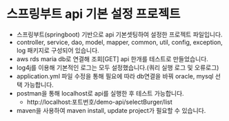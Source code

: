 # 스프링부트 api 기본 설정 프로젝트

- 스프링부트(springboot) 기반으로 api 기본셋팅하여 설정한 프로젝트 파일입니다. 
- controller, service, dao, model, mapper, common, util, config, exception, log 패키지로 구성되어 있습니다.
- aws rds maria db로 연결해 조회[GET] api 한개를 테스트로 만들었습니다.
- log4j를 이용해 기본적인 로그는 모두 설정했습니다.(쿼리 실행 로그 및 오류로그) 
- application.yml 파일 수정을 통해 필요에 따라 db연결을 바꿔 oracle, mysql 선택 가능합니다.
- postman을 통해 localhost로 api를 실행한 후 테스트 가능합니다.
  - http://localhost:포트번호/demo-api/selectBurger/list
- maven을 사용하여 maven install, update project가 필요할 수 있습니다.

